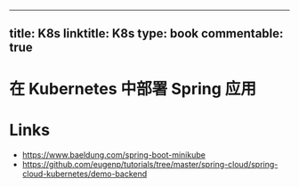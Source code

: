 
---
title: K8s
linktitle: K8s
type: book
commentable: true
---

# 在 Kubernetes 中部署 Spring 应用

# Links

- https://www.baeldung.com/spring-boot-minikube
- https://github.com/eugenp/tutorials/tree/master/spring-cloud/spring-cloud-kubernetes/demo-backend

    